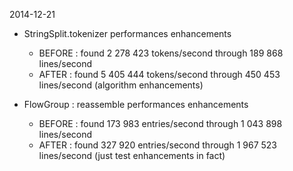 

2014-12-21

  + StringSplit.tokenizer performances enhancements
    - BEFORE : found 2 278 423 tokens/second through 189 868 lines/second 
    - AFTER  : found 5 405 444 tokens/second through 450 453 lines/second  (algorithm enhancements)
    
  + FlowGroup : reassemble performances enhancements 
    - BEFORE : found 173 983 entries/second through 1 043 898 lines/second
    - AFTER  : found 327 920 entries/second through 1 967 523 lines/second (just test enhancements in fact) 